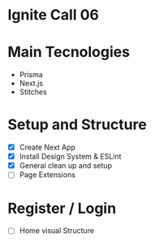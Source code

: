 # Ignite Call 06

# Main Tecnologies
- Prisma
- Next.js
- Stitches

# Setup and Structure
- [x] Create Next App
- [x] Install Design System & ESLint
- [x] General clean up and setup
- [ ] Page Extensions

# Register / Login
- [ ] Home visual Structure